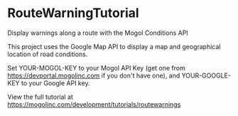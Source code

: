 # RouteWarningTutorial
Display warnings along a route with the Mogol Conditions API

This project uses the Google Map API to display a map and geographical location of road conditions.

Set YOUR-MOGOL-KEY to your Mogol API Key (get one from https://devportal.mogolinc.com if you don't have one), and YOUR-GOOGLE-KEY to your Google API key.

View the full tutorial at https://mogolinc.com/development/tutorials/routewarnings